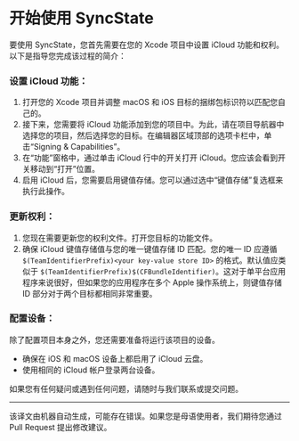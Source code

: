 # 开始使用 SyncState

要使用 SyncState，您首先需要在您的 Xcode 项目中设置 iCloud 功能和权利。以下是指导您完成该过程的简介：

### 设置 iCloud 功能：

1. 打开您的 Xcode 项目并调整 macOS 和 iOS 目标的捆绑包标识符以匹配您自己的。
2. 接下来，您需要将 iCloud 功能添加到您的项目中。为此，请在项目导航器中选择您的项目，然后选择您的目标。在编辑器区域顶部的选项卡栏中，单击“Signing & Capabilities”。
3. 在“功能”窗格中，通过单击 iCloud 行中的开关打开 iCloud。您应该会看到开关移动到“打开”位置。
4. 启用 iCloud 后，您需要启用键值存储。您可以通过选中“键值存储”复选框来执行此操作。

### 更新权利：

1. 您现在需要更新您的权利文件。打开您目标的功能文件。
2. 确保 iCloud 键值存储值与您的唯一键值存储 ID 匹配。您的唯一 ID 应遵循 `$(TeamIdentifierPrefix)<your key-value store ID>` 的格式。默认值应类似于 `$(TeamIdentifierPrefix)$(CFBundleIdentifier)`。这对于单平台应用程序来说很好，但如果您的应用程序在多个 Apple 操作系统上，则键值存储 ID 部分对于两个目标都相同非常重要。

### 配置设备：

除了配置项目本身之外，您还需要准备将运行该项目的设备。

- 确保在 iOS 和 macOS 设备上都启用了 iCloud 云盘。
- 使用相同的 iCloud 帐户登录两台设备。

如果您有任何疑问或遇到任何问题，请随时与我们联系或提交问题。

---
该译文由机器自动生成，可能存在错误。如果您是母语使用者，我们期待您通过 Pull Request 提出修改建议。
